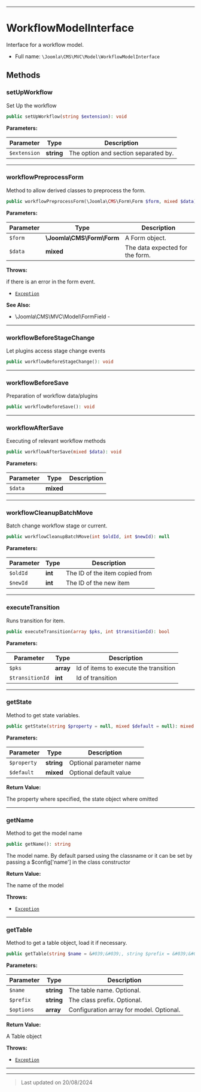 ***

# WorkflowModelInterface

Interface for a workflow model.



* Full name: `\Joomla\CMS\MVC\Model\WorkflowModelInterface`



## Methods


### setUpWorkflow

Set Up the workflow

```php
public setUpWorkflow(string $extension): void
```








**Parameters:**

| Parameter | Type | Description |
|-----------|------|-------------|
| `$extension` | **string** | The option and section separated by. |






***

### workflowPreprocessForm

Method to allow derived classes to preprocess the form.

```php
public workflowPreprocessForm(\Joomla\CMS\Form\Form $form, mixed $data): void
```








**Parameters:**

| Parameter | Type | Description |
|-----------|------|-------------|
| `$form` | **\Joomla\CMS\Form\Form** | A Form object. |
| `$data` | **mixed** | The data expected for the form. |




**Throws:**
<p>if there is an error in the form event.</p>

- [`Exception`](../../../../Exception.md)




**See Also:**

* \Joomla\CMS\MVC\Model\FormField - 

***

### workflowBeforeStageChange

Let plugins access stage change events

```php
public workflowBeforeStageChange(): void
```













***

### workflowBeforeSave

Preparation of workflow data/plugins

```php
public workflowBeforeSave(): void
```













***

### workflowAfterSave

Executing of relevant workflow methods

```php
public workflowAfterSave(mixed $data): void
```








**Parameters:**

| Parameter | Type | Description |
|-----------|------|-------------|
| `$data` | **mixed** |  |






***

### workflowCleanupBatchMove

Batch change workflow stage or current.

```php
public workflowCleanupBatchMove(int $oldId, int $newId): null
```








**Parameters:**

| Parameter | Type | Description |
|-----------|------|-------------|
| `$oldId` | **int** | The ID of the item copied from |
| `$newId` | **int** | The ID of the new item |






***

### executeTransition

Runs transition for item.

```php
public executeTransition(array $pks, int $transitionId): bool
```








**Parameters:**

| Parameter | Type | Description |
|-----------|------|-------------|
| `$pks` | **array** | Id of items to execute the transition |
| `$transitionId` | **int** | Id of transition |






***

### getState

Method to get state variables.

```php
public getState(string $property = null, mixed $default = null): mixed
```








**Parameters:**

| Parameter | Type | Description |
|-----------|------|-------------|
| `$property` | **string** | Optional parameter name |
| `$default` | **mixed** | Optional default value |


**Return Value:**

The property where specified, the state object where omitted





***

### getName

Method to get the model name

```php
public getName(): string
```

The model name. By default parsed using the classname or it can be set
by passing a $config['name'] in the class constructor







**Return Value:**

The name of the model



**Throws:**

- [`Exception`](../../../../Exception.md)




***

### getTable

Method to get a table object, load it if necessary.

```php
public getTable(string $name = &#039;&#039;, string $prefix = &#039;&#039;, array $options = []): \Joomla\CMS\Table\Table
```








**Parameters:**

| Parameter | Type | Description |
|-----------|------|-------------|
| `$name` | **string** | The table name. Optional. |
| `$prefix` | **string** | The class prefix. Optional. |
| `$options` | **array** | Configuration array for model. Optional. |


**Return Value:**

A Table object



**Throws:**

- [`Exception`](../../../../Exception.md)




***


***
> Last updated on 20/08/2024
